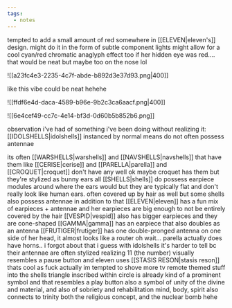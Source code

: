 ```yaml
---
tags:
  - notes
---
```

tempted to add a small amount of red somewhere in [[ELEVEN|eleven's]] design. might do it in the form of subtle component lights
might allow for a cool cyan/red chromatic anaglyph effect too
if her hidden eye was red.... that would be neat but maybe too on the nose lol

![[a23fc4e3-2235-4c7f-abde-b892d3e37d93.png|400]]

like this vibe could be neat
hehehe

![[ffdf6e4d-daca-4589-b96e-9b2c3ca6aacf.png|400]]



![[6e4cef49-cc7c-4e14-bf3d-0d60b5b852b6.png]]

observation i've had of something i've been doing without realizing it: [[IDOLSHELLS|idolshells]] instanced by normal means do not often possess antennae

its often [[WARSHELLS|warshells]] and [[NAVSHELLS|navshells]] that have them
like [[CERISE|cerise]] and [[PARELLA|parella]] and [[CROQUET|croquet]] don't have any
well ok maybe croquet has them but they're stylized as bunny ears
all [[SHELLS|shells]] do possess earpiece modules around where the ears would but they are typically flat and don't really look like human ears. often covered up by hair as well
but some shells also possess antennae in addition to that
[[ELEVEN|eleven]] has a fun mix of earpieces + antennae
and her earpieces are big enough to not be entirely covered by the hair
[[VESPID|vespid]] also has bigger earpieces and they are cone-shaped
[[GAMMA|gamma]] has an earpiece that also doubles as an antenna
[[FRUTIGER|frutiger]] has one double-pronged antenna on one side of her head, it almost looks like a router
oh wait... parella actually does have horns.. i forgot about that
i guess with idolshells it's harder to tell bc their antennae are often stylized
realizing 11 (the number) visually resembles a pause button
and eleven uses [[STASIS RESON|stasis reson]]
thats cool as fuck actually
im tempted to shove more tv remote themed stuff into the shells
triangle inscribed within circle is already kind of a prominent symbol
and that resembles a play button
also a symbol of unity of the divine and material, and also of sobriety and rehabilitation
mind, body, spirit
also connects to trinity
both the religious concept, and the nuclear bomb hehe

